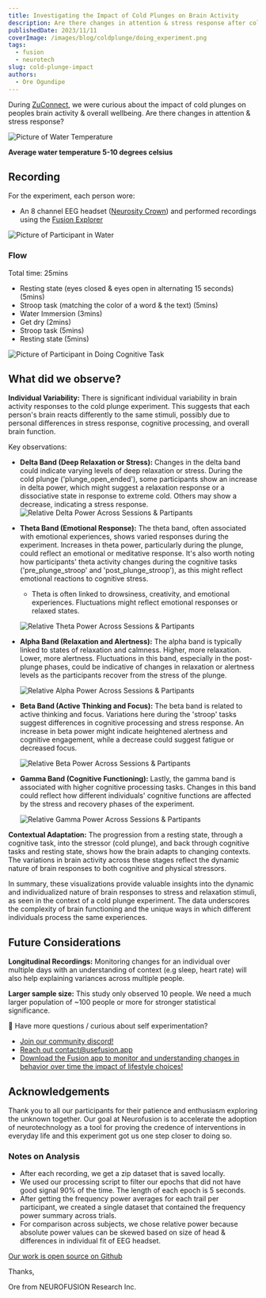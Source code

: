```yaml
---
title: Investigating the Impact of Cold Plunges on Brain Activity
description: Are there changes in attention & stress response after cold water immersion?
publishedDate: 2023/11/11
coverImage: /images/blog/coldplunge/doing_experiment.png
tags:
  - fusion
  - neurotech
slug: cold-plunge-impact
authors:
  - Ore Ogundipe
---
```


During [ZuConnect](https://zuzalu.city/), we were curious about the impact of cold plunges on peoples brain activity & overall wellbeing. Are there changes in attention & stress response?

![Picture of Water Temperature](/images/blog/coldplunge/water_temperature.png)

**Average water temperature 5-10 degrees celsius**

## Recording

For the experiment, each person wore:

- An 8 channel EEG headset ([Neurosity Crown](https://neurosity.co)) and performed recordings using the [Fusion Explorer](https://usefusion.app/playground)

![Picture of Participant in Water](/images/blog/coldplunge/participant_in_water.png)

### Flow

Total time: 25mins

- Resting state (eyes closed & eyes open in alternating 15 seconds) (5mins)
- Stroop task (matching the color of a word & the text) (5mins)
- Water Immersion (3mins)
- Get dry (2mins)
- Stroop task (5mins)
- Resting state (5mins)

![Picture of Participant in Doing Cognitive Task](/images/blog/coldplunge/doing_experiment.png)

## What did we observe?

**Individual Variability:** There is significant individual variability in brain activity responses to the cold plunge experiment. This suggests that each person's brain reacts differently to the same stimuli, possibly due to personal differences in stress response, cognitive processing, and overall brain function.

Key observations:

- **Delta Band (Deep Relaxation or Stress):** Changes in the delta band could indicate varying levels of deep relaxation or stress. During the cold plunge ('plunge_open_ended'), some participants show an increase in delta power, which might suggest a relaxation response or a dissociative state in response to extreme cold. Others may show a decrease, indicating a stress response.
  ![Relative Delta Power Across Sessions & Partipants](/images/blog/coldplunge/relative_delta_across.png)
- **Theta Band (Emotional Response):** The theta band, often associated with emotional experiences, shows varied responses during the experiment. Increases in theta power, particularly during the plunge, could reflect an emotional or meditative response. It's also worth noting how participants' theta activity changes during the cognitive tasks ('pre_plunge_stroop' and 'post_plunge_stroop'), as this might reflect emotional reactions to cognitive stress.

  - Theta is often linked to drowsiness, creativity, and emotional experiences. Fluctuations might reflect emotional responses or relaxed states.

  ![Relative Theta Power Across Sessions & Partipants](/images/blog/coldplunge/relative_theta_across.png)

- **Alpha Band (Relaxation and Alertness):** The alpha band is typically linked to states of relaxation and calmness. Higher, more relaxation. Lower, more alertness. Fluctuations in this band, especially in the post-plunge phases, could be indicative of changes in relaxation or alertness levels as the participants recover from the stress of the plunge.

  ![Relative Alpha Power Across Sessions & Partipants](/images/blog/coldplunge/relative_alpha_across.png)

- **Beta Band (Active Thinking and Focus):** The beta band is related to active thinking and focus. Variations here during the 'stroop' tasks suggest differences in cognitive processing and stress response. An increase in beta power might indicate heightened alertness and cognitive engagement, while a decrease could suggest fatigue or decreased focus.

  ![Relative Beta Power Across Sessions & Partipants](/images/blog/coldplunge/relative_beta_across.png)

- **Gamma Band (Cognitive Functioning):** Lastly, the gamma band is associated with higher cognitive processing tasks. Changes in this band could reflect how different individuals' cognitive functions are affected by the stress and recovery phases of the experiment.

  ![Relative Gamma Power Across Sessions & Partipants](/images/blog/coldplunge/relative_gamma_across.png)

**Contextual Adaptation:** The progression from a resting state, through a cognitive task, into the stressor (cold plunge), and back through cognitive tasks and resting state, shows how the brain adapts to changing contexts. The variations in brain activity across these stages reflect the dynamic nature of brain responses to both cognitive and physical stressors.

In summary, these visualizations provide valuable insights into the dynamic and individualized nature of brain responses to stress and relaxation stimuli, as seen in the context of a cold plunge experiment. The data underscores the complexity of brain functioning and the unique ways in which different individuals process the same experiences.

## Future Considerations

**Longitudinal Recordings:** Monitoring changes for an individual over multiple days with an understanding of context (e.g sleep, heart rate) will also help explaining variances across multiple people.

**Larger sample size:** This study only observed 10 people. We need a much larger population of ~100 people or more for stronger statistical significance.

<aside>
🧠 Have more questions / curious about self experimentation?

- [Join our community discord!](https://discord.gg/PCjdaJuySU)
- [Reach out contact@usefusion.app](mailto:contact@usefusion.app)
- [Download the Fusion app to monitor and understanding changes in behavior over time the impact of lifestyle choices!](https://usefusion.app)
</aside>

## Acknowledgements

Thank you to all our participants for their patience and enthusiasm exploring the unknown together. Our goal at Neurofusion is to accelerate the adoption of neurotechnology as a tool for proving the credence of interventions in everyday life and this experiment got us one step closer to doing so.

### Notes on Analysis

- After each recording, we get a zip dataset that is saved locally.
- We used our processing script to filter our epochs that did not have good signal 90% of the time. The length of each epoch is 5 seconds.
- After getting the frequency power averages for each trail per participant, we created a single dataset that contained the frequency power summary across trials.
- For comparison across subjects, we chose relative power because absolute power values can be skewed based on size of head & differences in individual fit of EEG headset.

[Our work is open source on Github](https://github.com/NEUROFUSIONInc/fusion)

Thanks,

Ore from NEUROFUSION Research Inc.
